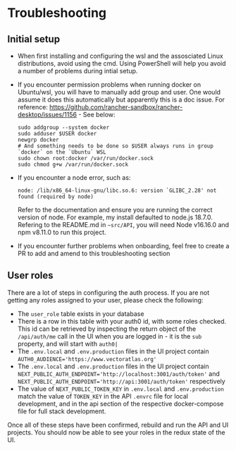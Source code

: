 # Troubleshooting

## Initial setup

- When first installing and configuring the wsl and the assosciated Linux distributions, avoid using the cmd. Using PowerShell will help you avoid a number of problems during intial setup.

- If you encounter permission problems when running docker on Ubuntu/wsl, you will have to manually add group and user. One would assume it does this automatically but apparently this is a doc issue. For reference: https://github.com/rancher-sandbox/rancher-desktop/issues/1156 - See below:

   ```
   sudo addgroup --system docker
   sudo adduser $USER docker
   newgrp docker
   # And something needs to be done so $USER always runs in group `docker` on the `Ubuntu` WSL
   sudo chown root:docker /var/run/docker.sock
   sudo chmod g+w /var/run/docker.sock
   ```

- If you encounter a node error, such as:

   ```
   node: /lib/x86_64-linux-gnu/libc.so.6: version `GLIBC_2.28' not found (required by node)
   ```

   Refer to the documentation and ensure you are running the correct version of node. For example, my install defaulted to node.js 18.7.0. Refering to the README.md in `~src/API`, you will need Node v16.16.0 and npm v8.11.0 to run this project.

- If you encounter further problems when onboarding, feel free to create a PR to add and amend to this troubleshooting section

## User roles

There are a lot of steps in configuring the auth process. If you are not getting any roles assigned to your user, please check the following:
 - The `user_role` table exists in your database
 - There is a row in this table with your auth0 id, with some roles checked. This id can be retrieved by inspecting the return object of the `/api/auth/me` call in the UI when you are logged in - it is the `sub` property, and will start with `auth0|`
  - The `.env.local` and `.env.production` files in the UI project contain `AUTH0_AUDIENCE='https://www.vectoratlas.org'`
 - The `.env.local` and `.env.production` files in the UI project contain `NEXT_PUBLIC_AUTH_ENDPOINT='http://localhost:3001/auth/token'` and `NEXT_PUBLIC_AUTH_ENDPOINT='http://api:3001/auth/token'` respectively
 - The value of `NEXT_PUBLIC_TOKEN_KEY` in `.env.local` and `.env.production` match the value of `TOKEN_KEY` in the API `.envrc` file for local development, and in the api section of the respective docker-compose file for full stack development.

Once all of these steps have been confirmed, rebuild and run the API and UI projects. You should now be able to see your roles in the redux state of the UI.